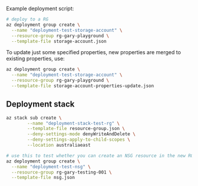 
Example deployment script:

```sh
# deploy to a RG
az deployment group create \
  --name "deployment-test-storage-account" \
  --resource-group rg-gary-playground \
  --template-file storage-account.json
```

To update just some specified properties, new properties are merged to existing properties, use:

```sh
az deployment group create \
  --name "deployment-test-storage-account" \
  --resource-group rg-gary-playground \
  --template-file storage-account-properties-update.json
```

## Deployment stack

```sh
az stack sub create \
        --name "deployment-stack-test-rg" \
        --template-file resource-group.json \
        --deny-settings-mode denyWriteAndDelete \
        --deny-settings-apply-to-child-scopes \
        --location australiaeast

# use this to test whether you can create an NSG resource in the new RG
az deployment group create \
  --name "deployment-test-nsg" \
  --resource-group rg-gary-testing-001 \
  --template-file nsg.json
```
